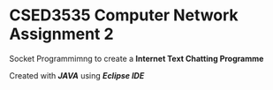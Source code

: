 # CSED3535 Computer Network Assignment 2 


Socket Programmimng to create a **Internet Text Chatting Programme**

Created with _**JAVA**_ using _**Eclipse IDE**_
